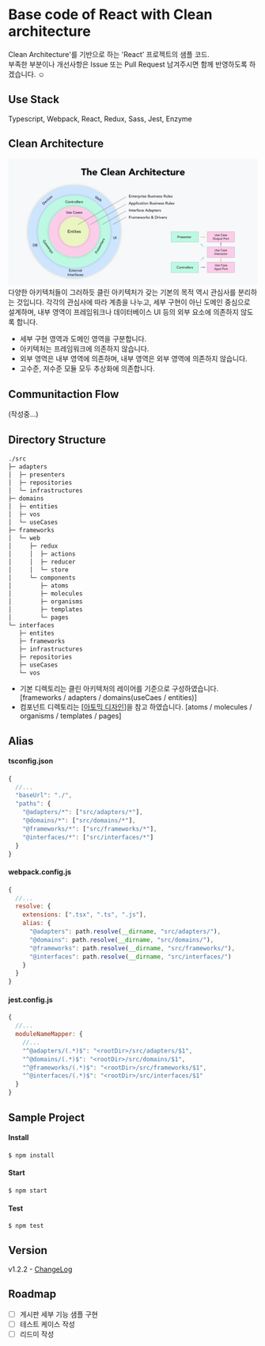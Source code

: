# Base code of React with Clean architecture
Clean Architecture'를 기반으로 하는 'React' 프로젝트의 샘플 코드.  
부족한 부분이나 개선사항은 Issue 또는 Pull Request 남겨주시면 함께 반영하도록 하겠습니다. ☺️ 

## Use Stack
Typescript, Webpack, React, Redux, Sass, Jest, Enzyme

## Clean Architecture
![Alt Clean architecture](/_readme/clean-architecture.png)
다양한 아키텍처들이 그러하듯 클린 아키텍처가 갖는 기본의 목적 역시 관심사를 분리하는 것입니다. 각각의 관심사에 따라 계층을 나누고, 세부 구현이 아닌 도메인 중심으로 설계하며, 내부 영역이 프레임워크나 데이터베이스 UI 등의 외부 요소에 의존하지 않도록 합니다.   
  
* 세부 구현 영역과 도메인 영역을 구분합니다.
* 아키텍처는 프레임워크에 의존하지 않습니다.
* 외부 영역은 내부 영역에 의존하며, 내부 영역은 외부 영역에 의존하지 않습니다.
* 고수준, 저수준 모듈 모두 추상화에 의존합니다.

## Communitaction Flow
(작성중...)

## Directory Structure
```
./src
├─ adapters
│  ├─ presenters
│  ├─ repositories
│  └─ infrastructures
├─ domains
│  ├─ entities
│  ├─ vos
│  └─ useCases
├─ frameworks
│  └─ web
│     ├─ redux
│     │  ├─ actions
│     │  ├─ reducer
│     │  └─ store
│     └─ components
│        ├─ atoms
│        ├─ molecules
│        ├─ organisms
│        ├─ templates
│        └─ pages
└─ interfaces
   ├─ entites
   ├─ frameworks
   ├─ infrastructures
   ├─ repositories
   ├─ useCases
   └─ vos
```

* 기본 디렉토리는 클린 아키텍처의 레이어를 기준으로 구성하였습니다. [frameworks / adapters / domains(useCaes / entities)]
* 컴포넌트 디렉토리는 [[아토믹 디자인](https://bradfrost.com/blog/post/atomic-web-design/#atoms)]을 참고 하였습니다. [atoms / molecules / organisms / templates / pages]

## Alias
#### tsconfig.json
```js
{
  //...
  "baseUrl": "./",
  "paths": {
    "@adapters/*": ["src/adapters/*"],
    "@domains/*": ["src/domains/*"],
    "@frameworks/*": ["src/frameworks/*"],
    "@interfaces/*": ["src/interfaces/*"]
  }
}
```

#### webpack.config.js
```js
{
  //...
  resolve: {
    extensions: [".tsx", ".ts", ".js"],
    alias: { 
      "@adapters": path.resolve(__dirname, "src/adapters/"),
      "@domains": path.resolve(__dirname, "src/domains/"),
      "@frameworks": path.resolve(__dirname, "src/frameworks/"),
      "@interfaces": path.resolve(__dirname, "src/interfaces/")
    }
  }
}
```

#### jest.config.js
```js
{
  //...
  moduleNameMapper: { 
    //...
    "^@adapters/(.*)$": "<rootDir>/src/adapters/$1",
    "^@domains/(.*)$": "<rootDir>/src/domains/$1",
    "^@frameworks/(.*)$": "<rootDir>/src/frameworks/$1",
    "^@interfaces/(.*)$": "<rootDir>/src/interfaces/$1"
  }
}
```

## Sample Project
#### Install
```
$ npm install
```
#### Start
```
$ npm start
```
#### Test
```
$ npm test
```

## Version
v1.2.2 - [ChangeLog](https://github.com/falsy/react-with-clean-architecture/blob/master/changelog.md)

## Roadmap
- [ ] 게시판 세부 기능 샘플 구현
- [ ] 테스트 케이스 작성
- [ ] 리드미 작성
